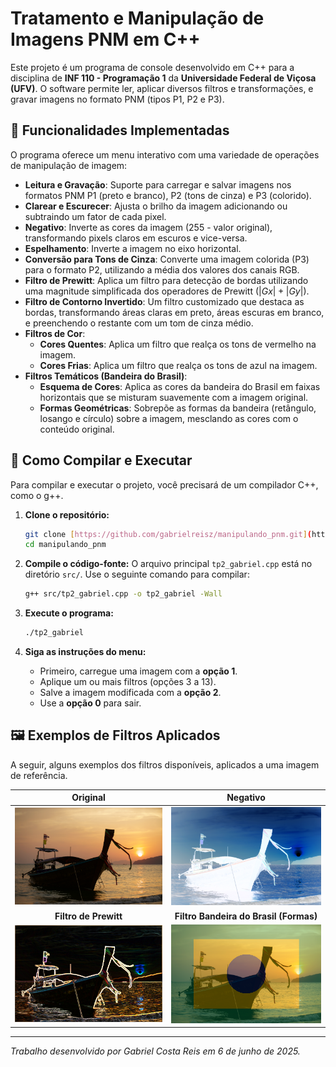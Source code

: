 # Tratamento e Manipulação de Imagens PNM em C++

Este projeto é um programa de console desenvolvido em C++ para a disciplina de **INF 110 - Programação 1** da **Universidade Federal de Viçosa (UFV)**. O software permite ler, aplicar diversos filtros e transformações, e gravar imagens no formato PNM (tipos P1, P2 e P3).

## 🌟 Funcionalidades Implementadas

O programa oferece um menu interativo com uma variedade de operações de manipulação de imagem:

* **Leitura e Gravação**: Suporte para carregar e salvar imagens nos formatos PNM P1 (preto e branco), P2 (tons de cinza) e P3 (colorido).
* **Clarear e Escurecer**: Ajusta o brilho da imagem adicionando ou subtraindo um fator de cada pixel.
* **Negativo**: Inverte as cores da imagem (255 - valor original), transformando pixels claros em escuros e vice-versa.
* **Espelhamento**: Inverte a imagem no eixo horizontal.
* **Conversão para Tons de Cinza**: Converte uma imagem colorida (P3) para o formato P2, utilizando a média dos valores dos canais RGB.
* **Filtro de Prewitt**: Aplica um filtro para detecção de bordas utilizando uma magnitude simplificada dos operadores de Prewitt ($|Gx| + |Gy|$).
* **Filtro de Contorno Invertido**: Um filtro customizado que destaca as bordas, transformando áreas claras em preto, áreas escuras em branco, e preenchendo o restante com um tom de cinza médio.
* **Filtros de Cor**:
    * **Cores Quentes**: Aplica um filtro que realça os tons de vermelho na imagem.
    * **Cores Frias**: Aplica um filtro que realça os tons de azul na imagem.
* **Filtros Temáticos (Bandeira do Brasil)**:
    * **Esquema de Cores**: Aplica as cores da bandeira do Brasil em faixas horizontais que se misturam suavemente com a imagem original.
    * **Formas Geométricas**: Sobrepõe as formas da bandeira (retângulo, losango e círculo) sobre a imagem, mesclando as cores com o conteúdo original.

## 🔧 Como Compilar e Executar

Para compilar e executar o projeto, você precisará de um compilador C++, como o g++.

1.  **Clone o repositório:**
    ```bash
    git clone [https://github.com/gabrielreisz/manipulando_pnm.git](https://github.com/gabrielreisz/manipulando_pnm.git)
    cd manipulando_pnm
    ```

2.  **Compile o código-fonte:**
    O arquivo principal `tp2_gabriel.cpp` está no diretório `src/`. Use o seguinte comando para compilar:
    ```bash
    g++ src/tp2_gabriel.cpp -o tp2_gabriel -Wall
    ```

3.  **Execute o programa:**
    ```bash
    ./tp2_gabriel
    ```

4.  **Siga as instruções do menu:**
    * Primeiro, carregue uma imagem com a **opção 1**.
    * Aplique um ou mais filtros (opções 3 a 13).
    * Salve a imagem modificada com a **opção 2**.
    * Use a **opção 0** para sair.

## 🖼️ Exemplos de Filtros Aplicados

A seguir, alguns exemplos dos filtros disponíveis, aplicados a uma imagem de referência.

| Original                                    | Negativo                                         |
| :------------------------------------------: | :----------------------------------------------: |
| ![Imagem Original](https://github.com/gabrielreisz/manipulando_pnm/blob/45dae25d78dbffc75ab69c4fa396253d89fde8c0/examples/original.png) | ![Imagem com Filtro Negativo](https://github.com/gabrielreisz/manipulando_pnm/blob/45dae25d78dbffc75ab69c4fa396253d89fde8c0/examples/negativo.png) |
| **Filtro de Prewitt** | **Filtro Bandeira do Brasil (Formas)** |
| ![Imagem com Filtro de Prewitt](https://github.com/gabrielreisz/manipulando_pnm/blob/45dae25d78dbffc75ab69c4fa396253d89fde8c0/examples/prewitt.png) | ![Imagem com Filtro da Bandeira](https://github.com/gabrielreisz/manipulando_pnm/blob/45dae25d78dbffc75ab69c4fa396253d89fde8c0/examples/bandeira.png) |



---
*Trabalho desenvolvido por Gabriel Costa Reis em 6 de junho de 2025.*
